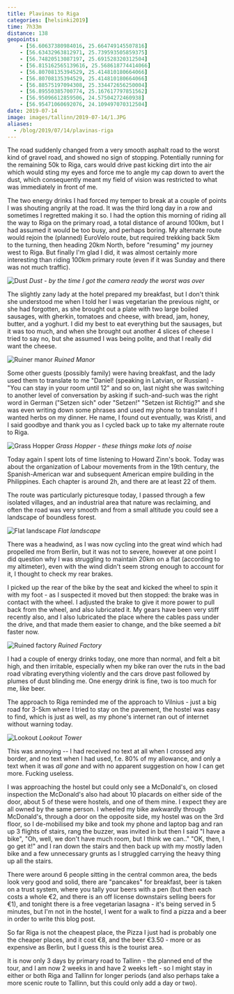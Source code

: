 ```yaml
--- 
title: Plavinas to Riga
categories: [helsinki2019]
time: 7h33m
distance: 138
geopoints:
    - [56.60637380984016, 25.664749145507816]
    - [56.63432963812971, 25.739593505859375]
    - [56.74820513087197, 25.691528320312504]
    - [56.815162565139616, 25.568618774414066]
    - [56.80708135394529, 25.414810180664066]
    - [56.80708135394529, 25.414810180664066]
    - [56.88575197094308, 25.334472656250004]
    - [56.89550385700774, 25.167617797851562]
    - [56.95096612859506, 24.57504272460938]
    - [56.95471060692076, 24.109497070312504]
date: 2019-07-14
image: images/tallinn/2019-07-14/1.JPG
aliases:
  - /blog/2019/07/14/plavinas-riga
---
```


The road suddenly changed from a very smooth asphalt road to the worst kind
of gravel road, and showed no sign of stopping. Potentially running for the
remaining 50k to Riga, cars would drive past kicking dirt into the air which
would sting my eyes and force me to angle my cap down to avert the dust, which
consequently meant my field of vision was restricted to what was immediately
in front of me.

The two energy drinks I had forced my temper to break at a couple of points I
was shouting angrily at the road. It was the third long day in a row and
sometimes I regretted making it so. I had the option this morning of riding
all the way to Riga on the primary road, a total distance of around 100km, but
I had assumed it would be too busy, and perhaps boring. My alternate route
would rejoin the (planned) EuroVelo route, but required trekking back 5km to
the turning, then heading 20km North, before "resuming" my journey west to
Riga. But finally I'm glad I did, it was almost certainly more interesting
than riding 100km primary route (even if it was Sunday and there was not much
traffic).

![Dust](/images/tallinn/2019-07-14/6.JPG)
*Dust - by the time I got the camera ready the worst was over*

The slightly zany lady at the hotel prepared my breakfast, but I don't think
she understood me when I told her I was vegetarian the previous night, or she
had forgotten, as she brought out a plate with two large boiled sausages, with
gherkin, tomatoes and cheese, with bread, jam, honey, butter, and a yoghurt. I
did my best to eat everything but the sausages, but it was too much, and when
she brought out another 4 slices of cheese I tried to say no, but she assumed
I was being polite, and that I really did want the cheese.

![Ruiner manor](/images/tallinn/2019-07-14/1.JPG)
*Ruined Manor*

Some other guests (possibly family) were having breakfast, and the lady used
them to translate to me "Daniel! (speaking in Latvian, or Russian) - "You can
stay in your room until 12" and so on, last night she was switching to another
level of conversation by asking if such-and-such was the right word in German
("Setzen sich" oder "Setzen!" "Setzen ist Richtig?" and she was even writing
down some phrases and used my phone to translate if I wanted herbs on my
dinner. He name, I found out eventually, was Kristi, and I said goodbye and
thank you as I cycled back up to take my alternate route to Riga.

![Grass Hopper](/images/tallinn/2019-07-14/2.JPG)
*Grass Hopper - these things make lots of noise*

Today again I spent lots of time listening to Howard Zinn's book. Today was
about the organization of Labour movements from in the 19th century, the
Spanish-American war and subsequent American empire building in the
Philippines. Each chapter is around 2h, and there are at least 22 of them.

The route was particularly picturesque today, I passed through a few
isolated villages, and an industrial area that nature was reclaiming, and
often the road was very smooth and from a small altitude you could see a
landscape of boundless forest.

![Flat landscape](/images/tallinn/2019-07-14/3.JPG)
*Flat landscape*

There was a headwind, as I was now cycling into the great wind which had
propelled me from Berlin, but it was not to severe, however at one point I did
question why I was struggling to maintain 20km on a flat (according to my
altimeter), even with the wind didn't seem strong enough to account for it, I
thought to check my rear brakes.

I picked up the rear of the bike by the seat and kicked the wheel to spin it
with my foot - as I suspected it moved but then stopped: the brake was in
contact with the wheel. I adjusted the brake to give it more power to pull
back from the wheel, and also lubricated it. My gears have been very stiff recently
also, and I also lubricated the place where the cables pass under the drive,
and that made them easier to change, and the bike seemed a _bit_ faster now.

![Ruined factory](/images/tallinn/2019-07-14/4.JPG)
*Ruined Factory*

I had a couple of energy drinks today, one more than normal, and felt a bit
high, and then irritable, especially when my bike ran over the ruts in the bad
road vibrating everything violently and the cars drove past followed by plumes
of dust blinding me. One energy drink is fine, two is too much for me, like
beer.

The approach to Riga reminded me of the approach to Vilnius - just a big road
for 3-5km where I tried to stay on the pavement, the hostel was easy to find,
which is just as well, as my phone's internet ran out of internet without
warning today.

![Lookout](/images/tallinn/2019-07-14/5.JPG)
*Lookout Tower*

This was annoying -- I had received no text at all when I crossed any border,
and no text when I had used, f.e. 80% of my allowance, and only a text when it
was _all gone_ and with no apparent suggestion on how I can get more. Fucking
useless.

I was approaching the hostel but could only see a McDonald's, on closed
inspection the McDonald's also had about 10 placards on either side of the
door, about 5 of these were hostels, and one of them mine. I expect they are
all owned by the same person. I wheeled my bike awkwardly through McDonald's,
through a door on the opposite side, my hostel was on the 3rd floor, so I
de-mobilised my bike and took my phone and laptop bag and ran up 3 flights of
stairs, rang the buzzer, was invited in but then I said "I have a bike", "Oh,
well, we don't have much room, but I think we can.." "OK, then, I go get it!"
and I ran down the stairs and then back up with my mostly laden bike and a
few unnecessary grunts as I struggled carrying the heavy thing up all the
stairs.

There were around 6 people sitting in the central common area, the beds look
very good and solid, there are "pancakes" for breakfast, beer is taken on a
trust system, where you tally your beers with a pen (but then each costs a
whole €2, and there is an off license downstairs selling beers for €1), and
tonight there is a free vegetarian lasagna - it's being served in 5
minutes, but I'm not in the hostel, I went for a walk to find a pizza and a
beer in order to write this blog post.

So far Riga is not the cheapest place, the Pizza I just had is probably one
the cheaper places, and it cost €8, and the beer €3.50 - more or as expensive
as Berlin, but I guess this is the tourist area.

It is now only 3 days by primary road to Tallinn - the planned end of the
tour, and I am now 2 weeks in and have 2 weeks left - so I might stay in
either or both Riga and Tallinn for longer periods (and also perhaps take a
more scenic route to Tallinn, but this could only add a day or two).
